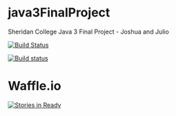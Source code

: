 java3FinalProject
=================

Sheridan College Java 3 Final Project - Joshua and Julio

[![Build Status](http://juliosueirasstuff.me:8080/job/java3FinalProject/badge/icon)](http://juliosueirasstuff.me:8080/job/java3FinalProject/)

[![Build status](https://ci.appveyor.com/api/projects/status/ru82qsnfashsk2a9?svg=true)](https://ci.appveyor.com/project/juliosueiras/java3finalproject)

Waffle.io
=========
[![Stories in Ready](https://badge.waffle.io/jleefish/java3FinalProject.svg?label=ready&title=Ready)](http://waffle.io/jleefish/java3FinalProject)

